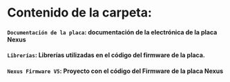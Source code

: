# Contenido de la carpeta:

#### `Documentación de la placa`: documentación de la electrónica de la placa Nexus 

#### `Librerías`: Librerías utilizadas en el código del firmware de la placa.

#### `Nexus Firmware V5`: Proyecto con el código del Firmware de la placa Nexus 